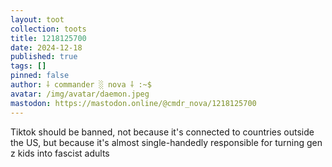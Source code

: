 ```yaml
---
layout: toot
collection: toots
title: 1218125700
date: 2024-12-18
published: true
tags: []
pinned: false
author: ⸸ commander ░ nova ⸸ :~$
avatar: /img/avatar/daemon.jpeg
mastodon: https://mastodon.online/@cmdr_nova/1218125700
---
```


Tiktok should be banned, not because it's connected to countries outside the US, but because it's almost single-handedly responsible for turning gen z kids into fascist adults
